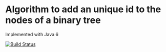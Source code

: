 # Algorithm to add an unique id to the nodes of a binary tree

Implemented with Java 6

[![Build Status](https://travis-ci.com/benoitpas/java6-tree.svg?branch=main)](https://app.travis-ci.com/benoitpas/java6-tree)

